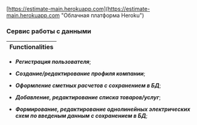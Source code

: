 [https://estimate-main.herokuapp.com](https://estimate-main.herokuapp.com "Облачная платформа Heroku")
### Cервис работы с данными


| **Functionalities** | 
| ------------ | 
- **_Регистрация пользователя_**;

- **_Создание/редактирование профиля компании_**;

- **_Оформление сметных расчетов с сохранением в БД_**;

- **_Добавление, редактирование списка товаров/услуг_**;

- **_Формирование, редактирование однолинейных электрических схем по введеным данным с сохранением в БД_**;

